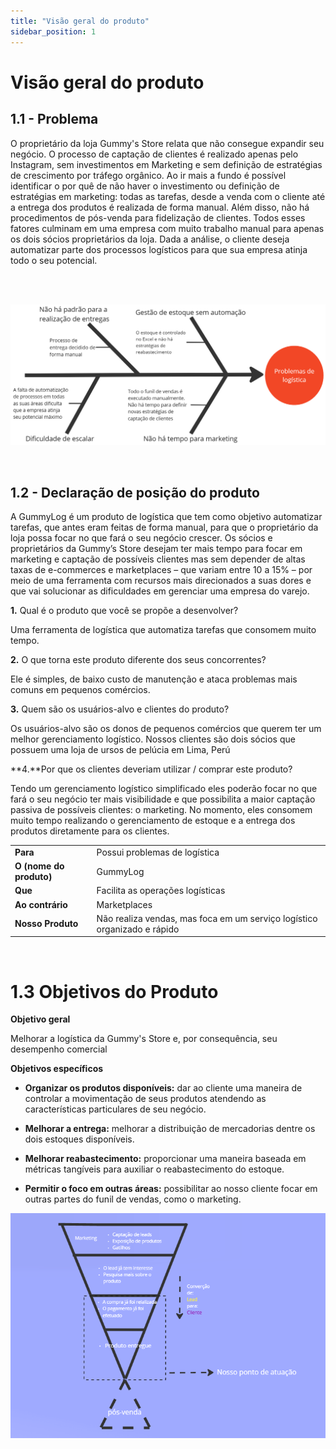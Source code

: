 ```yaml
---
title: "Visão geral do produto"
sidebar_position: 1
---
```

# Visão geral do produto

## 1.1 - Problema

O proprietário da loja Gummy's Store relata que não consegue expandir seu negócio. O processo de captação de clientes é realizado apenas pelo Instagram, sem investimentos em Marketing e sem definição de estratégias de crescimento por tráfego orgânico. Ao ir mais a fundo é possível identificar o por quê de não haver o investimento ou definição de estratégias em marketing: todas as tarefas, desde a venda com o cliente até a entrega dos produtos é realizada de forma manual. Além disso, não há procedimentos de pós-venda para fidelização de clientes.  Todos esses fatores culminam em uma empresa com muito trabalho manual para apenas os dois sócios proprietários da loja. Dada a análise, o cliente deseja automatizar parte dos processos logísticos para que sua empresa atinja todo o seu potencial.


<br/>
<br/>


![](../../static/img/fishbones.png)

<br/>

 ## 1.2 - **Declaração de posição do produto** 
A GummyLog é um produto de logística que tem como objetivo automatizar tarefas, que antes eram feitas de forma manual, para que o proprietário da loja possa focar no que fará o seu negócio crescer. Os sócios e proprietários da Gummy’s Store desejam ter mais tempo para focar em marketing e captação de possíveis clientes mas sem depender de altas taxas de e-commerces e marketplaces – que variam entre 10 a 15% – por meio de uma ferramenta com recursos mais direcionados a suas dores e que vai solucionar as dificuldades em gerenciar uma empresa do varejo.


**1.** Qual é o produto que você se propõe a desenvolver?

Uma ferramenta de logística que automatiza tarefas que consomem muito tempo.
    
**2.** O que torna este produto diferente dos seus concorrentes?


Ele é simples, de baixo custo de manutenção e ataca problemas mais comuns em pequenos comércios.

**3.** Quem são os usuários-alvo e clientes do produto?


Os usuários-alvo são os donos de pequenos comércios que querem ter um melhor gerenciamento logístico. Nossos clientes são dois sócios que possuem uma loja de ursos de pelúcia em Lima, Perú


**4.**Por que os clientes deveriam utilizar / comprar este produto?


Tendo um gerenciamento logístico simplificado eles poderão focar no que fará o seu negócio ter mais visibilidade e que possibilita a maior captação passiva de possíveis clientes: o marketing. No momento, eles consomem muito tempo realizando o gerenciamento de estoque e a entrega dos produtos diretamente para os clientes.


|          |          |
|--------- |--------- |
| **Para** |Possui problemas de logística |
|**O (nome do produto)** |GummyLog |
|**Que** |Facilita as operações logísticas|
|**Ao contrário** |Marketplaces |
|**Nosso Produto** |Não realiza vendas, mas foca em um serviço logístico organizado e rápido |

<br/>

# **1.3 Objetivos do Produto**

**Objetivo geral**

Melhorar a logística da Gummy's Store e, por consequência, seu desempenho comercial

**Objetivos específicos**

* **Organizar os produtos disponíveis:** dar ao cliente uma maneira de controlar a movimentação de seus produtos atendendo as características particulares de seu negócio.

* **Melhorar a entrega:** melhorar a distribuição de mercadorias dentre os dois estoques disponíveis.

* **Melhorar reabastecimento:** proporcionar uma maneira baseada em métricas tangíveis para auxiliar o reabastecimento do estoque.

* **Permitir o foco em outras áreas:** possibilitar ao nosso cliente focar em outras partes do funil de vendas, como o marketing.

![Funil de vendas](../../static/img/funil_de_vendas.png)
